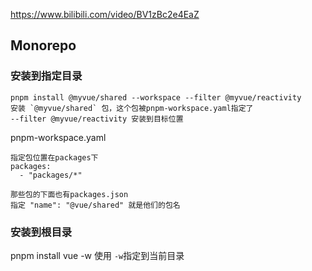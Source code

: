 https://www.bilibili.com/video/BV1zBc2e4EaZ

## Monorepo

### 安装到指定目录

```
pnpm install @myvue/shared --workspace --filter @myvue/reactivity
安装 `@myvue/shared` 包，这个包被pnpm-workspace.yaml指定了
--filter @myvue/reactivity 安装到目标位置
```

pnpm-workspace.yaml

```
指定包位置在packages下
packages:
  - "packages/*"

那些包的下面也有packages.json
指定 "name": "@vue/shared" 就是他们的包名
```

### 安装到根目录

pnpm install vue -w
使用 `-w`指定到当前目录
